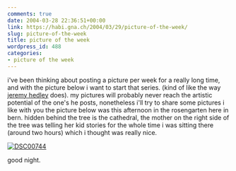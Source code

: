 ```yaml
---
comments: true
date: 2004-03-28 22:36:51+00:00
link: https://habi.gna.ch/2004/03/29/picture-of-the-week/
slug: picture-of-the-week
title: picture of the week
wordpress_id: 488
categories:
- picture of the week
---
```


i've been thinking about posting a picture per week for a really long time, and with the picture below i want to start that series. (kind of like the way [jeremy hedley](http://www.antipixel.com/blog/index.shtml) does). my pictures will probably never reach the artistic potential of the one's he posts, nonetheless i'll try to share some pictures i like with you
the picture below was this afternoon in the rosengarten here in bern.
hidden behind the tree is the cathedral, the mother on the right side of the tree was telling her kid stories for the whole time i was sitting there (around two hours) which i thought was really nice.


[![DSC00744](https://habi.gna.ch/blog/images/DSC00744-tm.jpg)](https://habi.gna.ch/blog/images/DSC00744.jpg)


good night.
